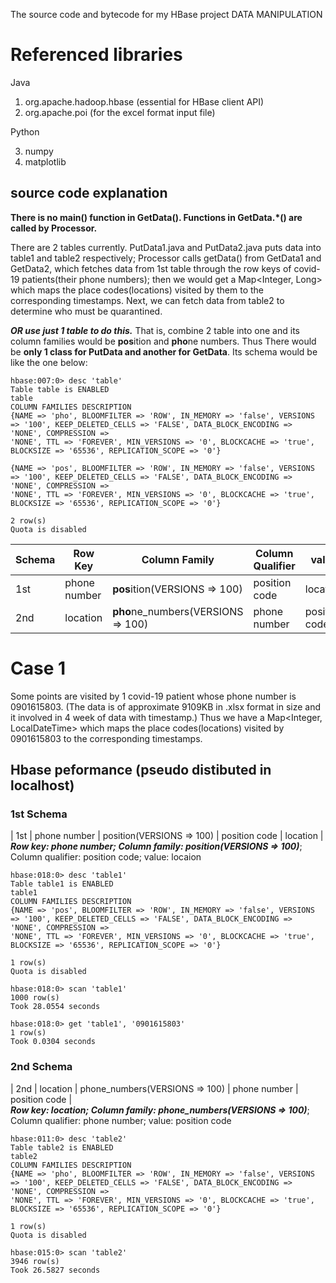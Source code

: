 The source code and bytecode for my HBase project DATA MANIPULATION

# Referenced libraries
Java

1. org.apache.hadoop.hbase (essential for HBase client API)
2. org.apache.poi (for the excel format input file)

Python

3. numpy
4. matplotlib

## source code explanation
**There is no main() function in GetData(). Functions in GetData.*() are called by Processor.**

There are 2 tables currently. PutData1.java and PutData2.java puts data into table1 and table2 respectively; Processor calls getData() from GetData1 and GetData2, which fetches data from 1st table through the row keys of covid-19 patients(their phone numbers); then we would get a Map<Integer, Long> which maps the place codes(locations) visited by them to the corresponding timestamps. Next, we can fetch data from table2 to determine who must be quarantined. 

***OR use just 1 table to do this.*** That is, combine 2 table into one and its column families would be **pos**ition and **pho**ne numbers. Thus There would be **only 1 class for PutData and another for GetData**. Its schema would be like the one below:
```
hbase:007:0> desc 'table'
Table table is ENABLED
table
COLUMN FAMILIES DESCRIPTION
{NAME => 'pho', BLOOMFILTER => 'ROW', IN_MEMORY => 'false', VERSIONS => '100', KEEP_DELETED_CELLS => 'FALSE', DATA_BLOCK_ENCODING => 'NONE', COMPRESSION =>
'NONE', TTL => 'FOREVER', MIN_VERSIONS => '0', BLOCKCACHE => 'true', BLOCKSIZE => '65536', REPLICATION_SCOPE => '0'}

{NAME => 'pos', BLOOMFILTER => 'ROW', IN_MEMORY => 'false', VERSIONS => '100', KEEP_DELETED_CELLS => 'FALSE', DATA_BLOCK_ENCODING => 'NONE', COMPRESSION =>
'NONE', TTL => 'FOREVER', MIN_VERSIONS => '0', BLOCKCACHE => 'true', BLOCKSIZE => '65536', REPLICATION_SCOPE => '0'}

2 row(s)
Quota is disabled
```

| Schema | Row Key | Column Family | Column Qualifier | value |
| --- | --- | --- | --- | --- |
| 1st | phone number | **pos**ition(VERSIONS => 100) | position code | location |
| 2nd | location | **pho**ne_numbers(VERSIONS => 100) | phone number | position code |

# Case 1
Some points are visited by 1 covid-19 patient whose phone number is 0901615803. (The data is of approximate 9109KB in .xlsx format in size and it involved in 4 week of data with timestamp.) Thus we have a Map<Integer, LocalDateTime> which maps the place codes(locations) visited by 0901615803 to the corresponding timestamps.

## Hbase peformance (pseudo distibuted in localhost)
### 1st Schema
| 1st | phone number | position(VERSIONS => 100) | position code | location |  
***Row key: phone number; Column family: position(VERSIONS => 100)***; Column qualifier: position code; value: locaion
```
hbase:018:0> desc 'table1'
Table table1 is ENABLED
table1
COLUMN FAMILIES DESCRIPTION
{NAME => 'pos', BLOOMFILTER => 'ROW', IN_MEMORY => 'false', VERSIONS => '100', KEEP_DELETED_CELLS => 'FALSE', DATA_BLOCK_ENCODING => 'NONE', COMPRESSION =>
'NONE', TTL => 'FOREVER', MIN_VERSIONS => '0', BLOCKCACHE => 'true', BLOCKSIZE => '65536', REPLICATION_SCOPE => '0'}

1 row(s)
Quota is disabled
```
```
hbase:018:0> scan 'table1'
1000 row(s)
Took 28.0554 seconds
```
```
hbase:018:0> get 'table1', '0901615803'
1 row(s)
Took 0.0304 seconds
```
### 2nd Schema
| 2nd | location | phone_numbers(VERSIONS => 100) | phone number | position code |  
***Row key: location; Column family: phone_numbers(VERSIONS => 100)***; Column qualifier: phone number; value: position code
```
hbase:011:0> desc 'table2'
Table table2 is ENABLED
table2
COLUMN FAMILIES DESCRIPTION
{NAME => 'pho', BLOOMFILTER => 'ROW', IN_MEMORY => 'false', VERSIONS => '100', KEEP_DELETED_CELLS => 'FALSE', DATA_BLOCK_ENCODING => 'NONE', COMPRESSION =>
'NONE', TTL => 'FOREVER', MIN_VERSIONS => '0', BLOCKCACHE => 'true', BLOCKSIZE => '65536', REPLICATION_SCOPE => '0'}

1 row(s)
Quota is disabled
```
```
hbase:015:0> scan 'table2'
3946 row(s)
Took 26.5827 seconds
```
```
```
